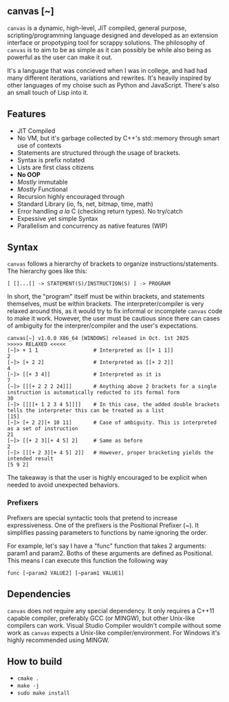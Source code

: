 canvas [~]
----------
`canvas` is a dynamic, high-level, JIT compiled, general purpose, scripting/programming language designed and developed as an extension interface or propotyping tool for scrappy solutions. The philosophy of `canvas` is to aim to be as simple as it can possibly be while also being as powerful as the user can make it out.

It's a language that was concieved when I was in college, and had had many different iterations, variations and rewrites. It's heavily inspired by other languages of my choise such as Python and JavaScript. There's also an small touch of Lisp into it.

## Features
- JIT Compiled
- No VM, but it's garbage collected by C++'s std::memory through smart use of contexts
- Statements are structured through the usage of brackets.
- Syntax is prefix notated
- Lists are first class citizens
- **No OOP**
- _Mostly_ immutable
- _Mostly_ Functional
- Recursion highly encouraged through 
- Standard Library (io, fs, net, bitmap, time, math)
- Error handling _a la_ C (checking return types). No try/catch
- Expessive yet simple Syntax
- Parallelism and concurrency as native features (WIP)

## Syntax

`canvas` follows a hierarchy of brackets to organize instructions/statements. The hierarchy goes like this:

```
[ []...[] -> STATEMENT(S)/INSTRUCTION(S) ] -> PROGRAM

```

In short, the "program" itself must be within brackets, and statements themselves, must be within brackets. The interpreter/compiler is very relaxed around this, as it would try to fix informal or incomplete `canvas` code to make it work. However, the user must be cautious since there can cases of ambiguity for the interprer/compiler and the user's expectations.

```
canvas[~] v1.0.0 X86_64 [WINDOWS] released in Oct. 1st 2025
>>>>> RELAXED <<<<<
[~]> + 1 1                  # Interpreted as [[+ 1 1]]
2
[~]> [+ 2 2]                # Interpreted as [[+ 2 2]]
4
[~]> [[+ 3 4]]              # Interpreted as it is
7
[~]> [[[+ 2 2 2 24]]]       # Anything above 2 brackets for a single instruction is automatically reducted to its formal form
30
[~]> [[[[+ 1 2 3 4 5]]]]    # In this case, the added double brackets tells the interpreter this can be treated as a list 
[15]
[~]> [+ 2 2][+ 10 11]       # Case of ambiguity. This is interpreted as a set of instruction
21
[~]> [[+ 2 3][+ 4 5] 2]     # Same as before
2
[~]> [[[+ 2 3][+ 4 5] 2]]   # However, proper bracketing yields the intended result
[5 9 2]
```

The takeaway is that the user is highly encouraged to be explicit when needed to avoid unexpected behaviors.

### Prefixers

Prefixers are special syntactic tools that pretend to increase expressiveness. One of the prefixers is the Positional Prefixer (~). It simplifies passing parameters to functions by name ignoring the order.

For example, let's say I have a "func" function that takes 2 arguments: param1 and param2. Boths of these arguments are defined as Positional. This means I can execute this function the following way

```func [~param2 VALUE2] [~param1 VALUE1]```

## Dependencies
`canvas` does not require any special dependency. It only requires a C++11 capable compiler, preferably GCC (or MINGW), but other Unix-like compilers can work. Visual Studio Compiler wouldn't compile without some work as `canvas` expects a Unix-like compiler/environment. For Windows it's highly recommended using MINGW.

## How to build
- `cmake .`
- `make -j`
- `sudo make install`